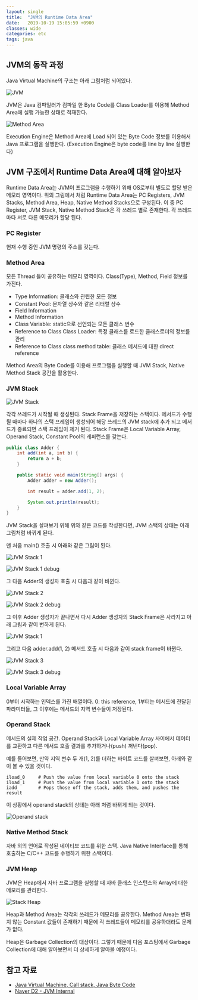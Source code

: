 ```yaml
---
layout: single
title:  "JVM의 Runtime Data Area"
date:   2019-10-19 15:05:59 +0900
classes: wide
categories: etc
tags: java
---
```


## JVM의 동작 과정

Java Virtual Machine의 구조는 아래 그림처럼 되어있다.

![JVM](/assets/img/jvm/jvm.png)

JVM은 Java 컴파일러가 컴파일 한 Byte Code를 Class Loader를 이용해 Method Area에 실행 가능한 상태로 적재한다.

![Method Area](/assets/img/jvm/method-area.png)

Execution Engine은 Method Area에 Load 되어 있는 Byte Code 정보를 이용해서 Java 프로그램을 실행한다. (Execution Engine은 byte code를 line by line 실행한다)

## JVM 구조에서 Runtime Data Area에 대해 알아보자

Runtime Data Area는 JVM이 프로그램을 수행하기 위해 OS로부터 별도로 할당 받은 메모리 영역이다. 위의 그림에서 처럼
Runtime Data Area는 PC Registers, JVM Stacks, Method Area, Heap, Native Method Stacks으로 구성된다. 이 중 PC Register, JVM Stack, Native Method Stack은 각 쓰레드 별로 존재한다. 각 쓰레드마다 서로 다른 메모리가 할당 된다.

### PC Register

현재 수행 중인 JVM 명령의 주소를 갖는다.

### Method Area

모든 Thread 들이 공유하는 메모리 영역이다. Class(Type), Method, Field 정보를 가진다.

- Type Information: 클래스와 관련한 모든 정보
- Constant Pool: 문자열 상수와 같은 리터럴 상수
- Field Information
- Method Information
- Class Variable: static으로 선언되는 모든 클래스 변수
- Reference to Class Class Loader: 특정 클래스를 로드한 클래스로더의 정보를 관리
- Reference to Class class method table: 클래스 메서드에 대한 direct reference

Method Area의 Byte Code를 이용해 프로그램을 실행할 때 JVM Stack, Native Method Stack 공간을 활용한다.

### JVM Stack

![JVM Stack](/assets/img/jvm/jvm-stack.png)

각각 쓰레드가 시작될 때 생성된다. Stack Frame을 저장하는 스택이다. 메서드가 수행 될 때마다 하나의 스택 프레임이 생성되어 해당 쓰레드의 JVM stack에 추가 되고 메서드가 종료되면 스택 프레임이 제거 된다. Stack Frame은 Local Variable Array, Operand Stack, Constant Pool의 레퍼런스를 갖는다.

```java
public class Adder {
    int add(int a, int b) {
        return a + b;
    }

    public static void main(String[] args) {
        Adder adder = new Adder();

        int result = adder.add(1, 2);

        System.out.println(result);
    }
}
```

JVM Stack을 살펴보기 위해 위와 같은 코드를 작성한다면, JVM 스택의 상태는 아래 그림처럼 바뀌게 된다.

맨 처음 main() 호출 시 아래와 같은 그림이 된다.

![JVM Stack 1](/assets/img/jvm/jvm-stack1.png)

![JVM Stack 1 debug](/assets/img/jvm/1.png)

그 다음 Adder의 생성자 호출 시 다음과 같이 바뀐다.

![JVM Stack 2](/assets/img/jvm/jvm-stack2.png)

![JVM Stack 2 debug](/assets/img/jvm/2.png)

그 이후 Adder 생성자가 끝나면서 다시 Adder 생성자의 Stack Frame은 사라지고 아래 그림과 같이 변하게 된다.

![JVM Stack 1](/assets/img/jvm/jvm-stack1.png)

그리고 다음 adder.add(1, 2) 메서드 호출 시 다음과 같이 stack frame이 바뀐다.

![JVM Stack 3](/assets/img/jvm/jvm-stack3.png)

![JVM Stack 3 debug](/assets/img/jvm/3.png)

### Local Variable Array

0부터 시작하는 인덱스를 가진 배열이다. 0: this reference, 1부터는 메서드에 전달된 파라미터들, 그 이후에는 메서드의 지역 변수들이 저장된다.

### Operand Stack

메서드의 실제 작업 공간. Operand Stack과 Local Variable Array 사이에서 데이터를 교환하고 다른 메서드 호출 결과를 추가하거나(push) 꺼낸다(pop).

예를 들어보면, 만약 지역 변수 두 개(1, 2)를 더하는 바이트 코드를 살펴보면, 아래와 같이 볼 수 있을 것이다.

```byte code
iload_0     # Push the value from local variable 0 onto the stack
iload_1     # Push the value from local variable 1 onto the stack
iadd        # Pops those off the stack, adds them, and pushes the result
```

이 상황에서 operand stack의 상태는 아래 처럼 바뀌게 되는 것이다.

![Operand stack](/assets/img/jvm/operand-stack.png)

### Native Method Stack

자바 외의 언어로 작성된 네이티브 코드를 위한 스택. Java Native Interface를 통해 호출하는 C/C++ 코드를 수행하기 위한 스택이다.

### JVM Heap

JVM은 Heap에서 자바 프로그램을 실행할 때 자바 클래스 인스턴스와 Array에 대한 메모리를 관리한다.

![Stack Heap](/assets/img/jvm/stack-heap.png)

Heap과 Method Area는 각각의 쓰레드가 메모리를 공유한다. Method Area는 변하지 않는 Constant 값들이 존재하기 때문에 각 쓰레드들이 메모리를 공유하더라도 문제가 없다.

Heap은 Garbage Collection의 대상이다. 그렇기 때문에 다음 포스팅에서 Garbage Collection에 대해 알아보면서 더 상세하게 알아볼 예정이다.

## 참고 자료

- [Java Virtual Machine, Call stack, Java Byte Code](https://www.slideshare.net/javajigi/java-virtual-machine-call-stack-java-byte-code)
- [Naver D2 - JVM Internal](https://d2.naver.com/helloworld/1230)

